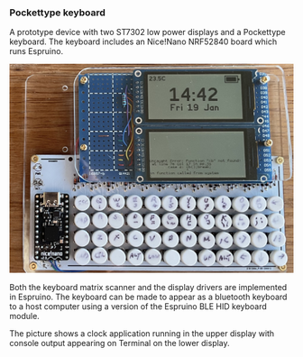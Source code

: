 ### Pockettype keyboard 

A prototype device with two ST7302 low power displays and a Pockettype keyboard. The keyboard includes an Nice!Nano NRF52840 board which runs Espruino.

![](Pockettype.jpg)

Both the keyboard matrix scanner and the display drivers are implemented in Espruino. The keyboard can be made to appear as a bluetooth keyboard to a host computer using a version of the Espruino BLE HID keyboard module.

The picture shows a clock application running in the upper display with console output appearing on Terminal on the lower display.



 